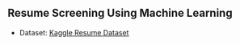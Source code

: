 ## Resume Screening Using Machine Learning

- Dataset: [Kaggle Resume Dataset](https://www.kaggle.com/datasets/snehaanbhawal/resume-dataset)

